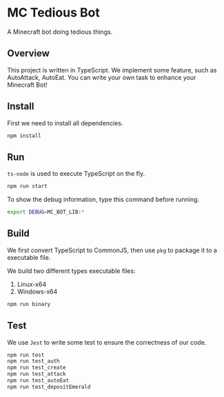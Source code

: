 # MC Tedious Bot

A Minecraft bot doing tedious things.

## Overview

This project is written in TypeScript. We implement some feature, such as AutoAttack, AutoEat. You can write your own task to enhance your Minecraft Bot!

## Install

First we need to install all dependencies.

```bash
npm install
```

## Run

`ts-node` is used to execute TypeScript on the fly.

```bash
npm run start
```

To show the debug information, type this command before running.

```bash
export DEBUG=MC_BOT_LIB:*
```

## Build

We first convert TypeScript to CommonJS, then use `pkg` to package it to a executable file.

We build two different types executable files:

1. Linux-x64
2. Windows-x64

```bash
npm run binary
```

## Test

We use `Jest` to write some test to ensure the correctness of our code.

```bash
npm run test
npm run test_auth
npm run test_create
npm run test_attack
npm run test_autoEat
npm run test_depositEmerald
```
